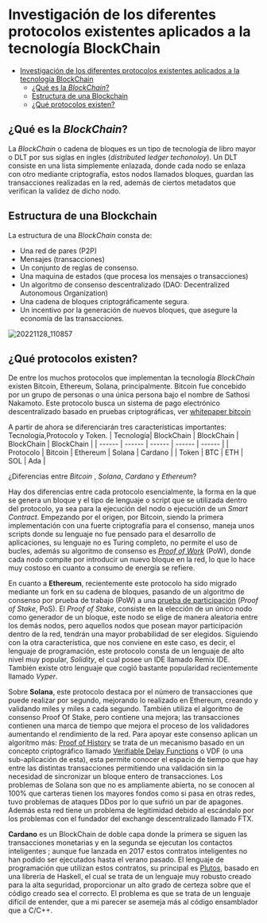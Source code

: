 # Investigación de los diferentes protocolos existentes aplicados a la tecnología BlockChain
<!-- markdownlint-disable MD033 -->
<html><style>*{scroll-behavior:smooth}</style></html>

- [Investigación de los diferentes protocolos existentes aplicados a la tecnología BlockChain](#investigación-de-los-diferentes-protocolos-existentes-aplicados-a-la-tecnología-blockchain)
  - [¿Qué es la _BlockChain_?](#qué-es-la-blockchain)
  - [Estructura de una Blockchain](#estructura-de-una-blockchain)
  - [¿Qué protocolos existen?](#qué-protocolos-existen)

## ¿Qué es la _BlockChain_?

La _BlockChain_ o cadena de bloques es un tipo de tecnología de libro mayor o DLT por sus siglas en ingles (_distributed ledger techonoloy_). Un DLT consiste en una lista simplemente enlazada, donde cada nodo se enlaza con otro mediante criptografía, estos nodos llamados bloques, guardan las transacciones realizadas en la red, además de ciertos metadatos que verifican la validez de dicho nodo.

## Estructura de una Blockchain

La estructura de una _BlockChain_ consta de:

- Una red de pares (P2P)
- Mensajes (transacciones)
- Un conjunto de reglas de consenso.
- Una maquina de estados (que procesa los mensajes o transacciones)
- Un algoritmo de consenso descentralizado (DAO: Decentralized Autonomous Organization)
- Una cadena de bloques criptográficamente segura.
- Un incentivo por la generación de nuevos bloques, que asegure la economía de las transacciones.

![20221128_110857](/uploads/a8c9b8605fbe2fa9cbe1ce33b820d957/20221128_110857.jpg)

## ¿Qué protocolos existen?

De entre los muchos protocolos que implementan la tecnología _BlockChain_ existen Bitcoin, Ethereum, Solana, principalmente.
Bitcoin fue concebido por un grupo de personas o una única persona bajo el nombre de Sathosi Nakamoto. Este protocolo busca un sistema de pago electrónico descentralizado basado en pruebas criptográficas, ver [whitepaper bitcoin](https://bitcoin.org/bitcoin.pdf)

A partir de ahora se diferenciarán tres características importantes: Tecnología,Protocolo y Token.
| Tecnología| BlockChain | BlockChain | BlockChain | BlockChain |
| ------ | ------ | ------ | ------ | ------ |
| Protocolo | Bitcoin | Ethereum | Solana | Cardano |
| Token | BTC | ETH | SOL | Ada |

¿Diferencias entre _Bitcoin_ , _Solana_, _Cardano_ y _Ethereum_?

Hay dos diferencias entre cada protocolo esencialmente, la forma en la que se genera un bloque y el tipo de lenguaje o script que se utilizada dentro del protocolo, ya sea para la ejecución del nodo o ejecución de un _Smart Contract_.
Empezando por el origen, por Bitcoin, siendo la primera implementación con una fuerte criptografía para el consenso, maneja unos scripts donde su lenguaje no fue pensado para el desarrollo de aplicaciones, su lenguaje no es Turing completo, no permite el uso de bucles, además su algoritmo de consenso es [_Proof of Work_](https://ethereum.org/es/developers/docs/consensus-mechanisms/pow/) (PoW), donde cada nodo compite por introducir un nuevo bloque en la red, lo que lo hace muy costoso en cuanto a consumo de energía se refiere.

En cuanto a **Ethereum**, recientemente este protocolo ha sido migrado mediante un fork en su cadena de bloques, pasando de un algoritmo de consenso por prueba de trabajo (PoW) a una [prueba de participación](https://ethereum.org/es/developers/docs/consensus-mechanisms/pos/) (_Proof of Stake_, PoS).
El _Proof of Stake_, consiste en la elección de un único nodo como generador de un bloque, este nodo se elige de manera aleatoria entre los demás nodos, pero aquellos nodos que posean mayor participación dentro de la red, tendrán una mayor probabilidad de ser elegidos. Siguiendo con la otra característica, que nos conviene en este caso, es decir, el lenguaje de programación, este protocolo consta de un lenguaje de alto nivel muy popular, _Solidity_, el cual posee un IDE llamado Remix IDE. También existe otro lenguaje que cogió bastante popularidad recientemente llamado _Vyper_.

Sobre **Solana**, este protocolo destaca por el número de transacciones que puede realizar por segundo, mejorando lo realizado en Ethereum, creando y validando miles y miles a cada segundo. También utiliza el algoritmo de consenso Proof Of Stake, pero contiene una mejora; las transacciones contienen una marca de tiempo que mejora el proceso de los validadores aumentando el rendimiento de la red. Para apoyar este consenso aplican un algoritmo más: [Proof of History](https://cryptorobin.es/proof-of-history-que-es-y-como-funciona/) se trata de un mecanismo basado en un concepto criptográfico llamado [Verifiable Delay Functions](https://cryptorobin.es/proof-of-history-que-es-y-como-funciona/) o VDF (o una sub-aplicación de esta), esta permite conocer el espacio de tiempo que hay entre las distintas transacciones permitiendo una validación sin la necesidad de sincronizar un bloque entero de transacciones. Los problemas de Solana son que no es ampliamente abierta, no se conocen al 100% que carteras tienen los mayores fondos como si pasa en otras redes, tuvo problemas de ataques DDos por lo que sufrió un par de apagones. Además esta red tiene un problema de legitimidad debido al escándalo por los problemas con el fundador del exchange descentralizado llamado FTX.

**Cardano** es un BlockChain de doble capa donde la primera se siguen las transacciones monetarias y en la segunda se ejecutan los contactos inteligentes ; aunque fue lanzada en 2017 estos contratos inteligentes no han podido ser ejecutados hasta el verano pasado. El lenguaje de programación que utilizan estos contratos, su principal es [Plutos](https://www.leewayhertz.com/smart-contracts-on-cardano/#What-programming-languages-does-Cardano-use-for-its-smart-contract-development?), basado en una librería de Haskell, el cual se trata de un lenguaje muy robusto creado para la alta seguridad, proporcionar un alto grado de certeza sobre que el código creado sea el correcto. El problema es que se trata de un lenguaje difícil de entender, que a mi parecer se asemeja más al código ensamblador que a C/C++.
